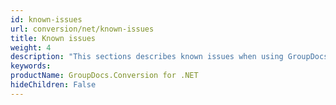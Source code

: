 ```yaml
---
id: known-issues
url: conversion/net/known-issues
title: Known issues
weight: 4
description: "This sections describes known issues when using GroupDocs.Conversion for .NET"
keywords: 
productName: GroupDocs.Conversion for .NET
hideChildren: False
---
```

